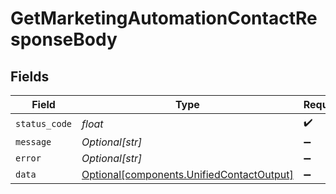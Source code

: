 # GetMarketingAutomationContactResponseBody


## Fields

| Field                                                                                        | Type                                                                                         | Required                                                                                     | Description                                                                                  |
| -------------------------------------------------------------------------------------------- | -------------------------------------------------------------------------------------------- | -------------------------------------------------------------------------------------------- | -------------------------------------------------------------------------------------------- |
| `status_code`                                                                                | *float*                                                                                      | :heavy_check_mark:                                                                           | N/A                                                                                          |
| `message`                                                                                    | *Optional[str]*                                                                              | :heavy_minus_sign:                                                                           | N/A                                                                                          |
| `error`                                                                                      | *Optional[str]*                                                                              | :heavy_minus_sign:                                                                           | N/A                                                                                          |
| `data`                                                                                       | [Optional[components.UnifiedContactOutput]](../../models/components/unifiedcontactoutput.md) | :heavy_minus_sign:                                                                           | N/A                                                                                          |
